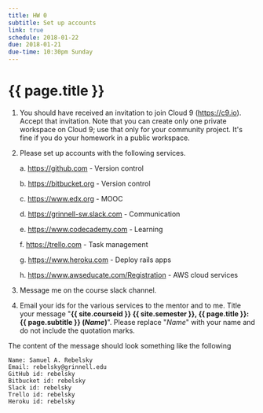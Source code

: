 ```yaml
---
title: HW 0
subtitle: Set up accounts
link: true
schedule: 2018-01-22
due: 2018-01-21
due-time: 10:30pm Sunday
---
```

# {{ page.title }}

1. You should have received an invitation to join Cloud 9
(<https://c9.io>).  Accept that invitation.  Note that you can
create only one private workspace on Cloud 9; use that only for
your community project.  It's fine if you do your homework in a
public workspace.

2. Please set up accounts with the following services.

    a. <https://github.com> - Version control 

    b. <https://bitbucket.org> - Version control

    c. <https://www.edx.org> - MOOC

    d. <https://grinnell-sw.slack.com> - Communication

    e. <https://www.codecademy.com> - Learning

    f. <https://trello.com> - Task management

    g. <https://www.heroku.com> - Deploy rails apps

    h. <https://www.awseducate.com/Registration> - AWS cloud services

3. Message me on the course slack channel.

4. Email your ids for the various services to the mentor and to me.
Title your message "**{{ site.courseid }} {{ site.semester }}, {{
page.title }}: {{ page.subtitle }} (_Name_)**".  Please replace "_Name_"
with your name and do not include the quotation marks.

The content of the message should look something like the following

    Name: Samuel A. Rebelsky
    Email: rebelsky@grinnell.edu
    GitHub id: rebelsky
    Bitbucket id: rebelsky
    Slack id: rebelsky
    Trello id: rebelsky
    Heroku id: rebelsky
